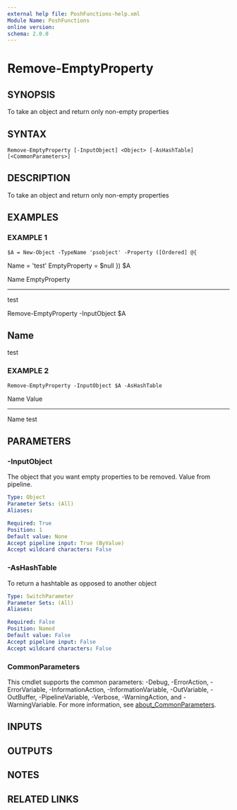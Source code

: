 ```yaml
---
external help file: PoshFunctions-help.xml
Module Name: PoshFunctions
online version:
schema: 2.0.0
---
```


# Remove-EmptyProperty

## SYNOPSIS
To take an object and return only non-empty properties

## SYNTAX

```
Remove-EmptyProperty [-InputObject] <Object> [-AsHashTable] [<CommonParameters>]
```

## DESCRIPTION
To take an object and return only non-empty properties

## EXAMPLES

### EXAMPLE 1
```
$A = New-Object -TypeName 'psobject' -Property ([Ordered] @{
```

Name          = 'test'
    EmptyProperty = $null
})
$A

Name EmptyProperty
---- -------------
test

Remove-EmptyProperty -InputObject $A

Name
----
test

### EXAMPLE 2
```
Remove-EmptyProperty -InputObject $A -AsHashTable
```

Name                           Value
----                           -----
Name                           test

## PARAMETERS

### -InputObject
The object that you want empty properties to be removed.
Value from pipeline.

```yaml
Type: Object
Parameter Sets: (All)
Aliases:

Required: True
Position: 1
Default value: None
Accept pipeline input: True (ByValue)
Accept wildcard characters: False
```

### -AsHashTable
To return a hashtable as opposed to another object

```yaml
Type: SwitchParameter
Parameter Sets: (All)
Aliases:

Required: False
Position: Named
Default value: False
Accept pipeline input: False
Accept wildcard characters: False
```

### CommonParameters
This cmdlet supports the common parameters: -Debug, -ErrorAction, -ErrorVariable, -InformationAction, -InformationVariable, -OutVariable, -OutBuffer, -PipelineVariable, -Verbose, -WarningAction, and -WarningVariable. For more information, see [about_CommonParameters](http://go.microsoft.com/fwlink/?LinkID=113216).

## INPUTS

## OUTPUTS

## NOTES

## RELATED LINKS
